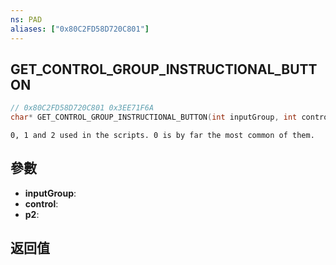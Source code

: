 ```yaml
---
ns: PAD
aliases: ["0x80C2FD58D720C801"]
---
```

## GET_CONTROL_GROUP_INSTRUCTIONAL_BUTTON

```c
// 0x80C2FD58D720C801 0x3EE71F6A
char* GET_CONTROL_GROUP_INSTRUCTIONAL_BUTTON(int inputGroup, int control, BOOL p2);
```

```
0, 1 and 2 used in the scripts. 0 is by far the most common of them.  
```

## 參數
* **inputGroup**: 
* **control**: 
* **p2**: 

## 返回值
